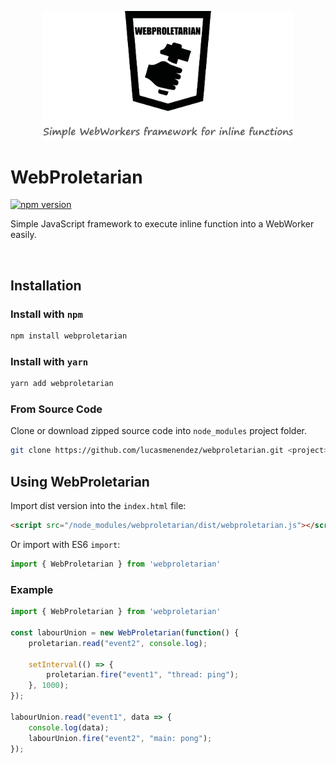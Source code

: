 
<p align="center">
    <img src="https://raw.githubusercontent.com/lucasmenendez/webproletarian/master/assets/images/logo.svg" width="400">
</p>

# WebProletarian 
[![npm version](https://img.shields.io/badge/npm%20package-0.1.0-green.svg)](https://www.npmjs.com/package/webproletarian)

Simple JavaScript framework to execute inline function into a WebWorker easily.

<br/>

## Installation

### Install with `npm`
```sh
npm install webproletarian
```

### Install with `yarn`
```sh
yarn add webproletarian
```

### From Source Code
Clone or download zipped source code into `node_modules` project folder.
```sh
git clone https://github.com/lucasmenendez/webproletarian.git <project>/node_modules/webproletarian
```


## Using WebProletarian
Import dist version into the `index.html` file:

```html
<script src="/node_modules/webproletarian/dist/webproletarian.js"></script>
```

Or import with ES6 `import`:
```javascript
import { WebProletarian } from 'webproletarian'
```

### Example
```javascript
import { WebProletarian } from 'webproletarian'

const labourUnion = new WebProletarian(function() {
	proletarian.read("event2", console.log);

	setInterval(() => {
		proletarian.fire("event1", "thread: ping");
	}, 1000);
});

labourUnion.read("event1", data => {
	console.log(data);
	labourUnion.fire("event2", "main: pong");
});
```
